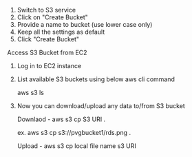 1. Switch to S3 service
2. Click on "Create Bucket"
3. Provide a name to bucket (use lower case only)
4. Keep all the settings as default
5. Click "Create Bucket"


Access S3 Bucket from EC2
1. Log in to EC2 instance
2. List available S3 buckets using below aws cli command

    aws s3 ls
   
4. Now you can download/upload any data to/from S3 bucket

    Downlaod - aws s3 cp S3 URI .

      ex. aws s3 cp s3://pvgbucket1/rds.png .

    Upload - aws s3 cp local file name s3 URI

